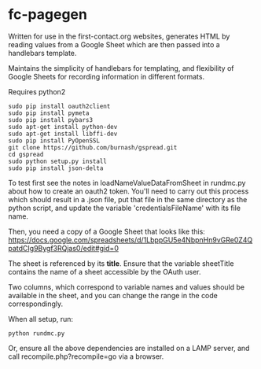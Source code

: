 # fc-pagegen

Written for use in the first-contact.org websites, generates HTML by reading values from a Google Sheet which are then passed into a handlebars template. 

Maintains the simplicity of handlebars for templating, and flexibility of Google Sheets for recording information in different formats.

Requires python2

```
sudo pip install oauth2client
sudo pip install pymeta
sudo pip install pybars3
sudo apt-get install python-dev
sudo apt-get install libffi-dev
sudo pip install PyOpenSSL
git clone https://github.com/burnash/gspread.git
cd gspread
sudo python setup.py install
sudo pip install json-delta
```

To test first see the notes in loadNameValueDataFromSheet in rundmc.py about how to create an oauth2 token. You'll need to carry out this process which should result in a .json file, put that file in the same directory as the python script, and update the variable 'credentialsFileName' with its file name.

Then, you need a copy of a Google Sheet that looks like this: https://docs.google.com/spreadsheets/d/1LbppGU5e4NbpnHn9vGRe0Z4QpatdCIg9Bygf3RQjas0/edit#gid=0

The sheet is referenced by its **title**. Ensure that the variable sheetTitle contains the name of a sheet accessible by the OAuth user.

Two columns, which correspond to variable names and values should be available in the sheet, and you can change the range in the code correspondingly.

When all setup, run:

    python rundmc.py
    
Or, ensure all the above dependencies are installed on a LAMP server, and call recompile.php?recompile=go via a browser.

